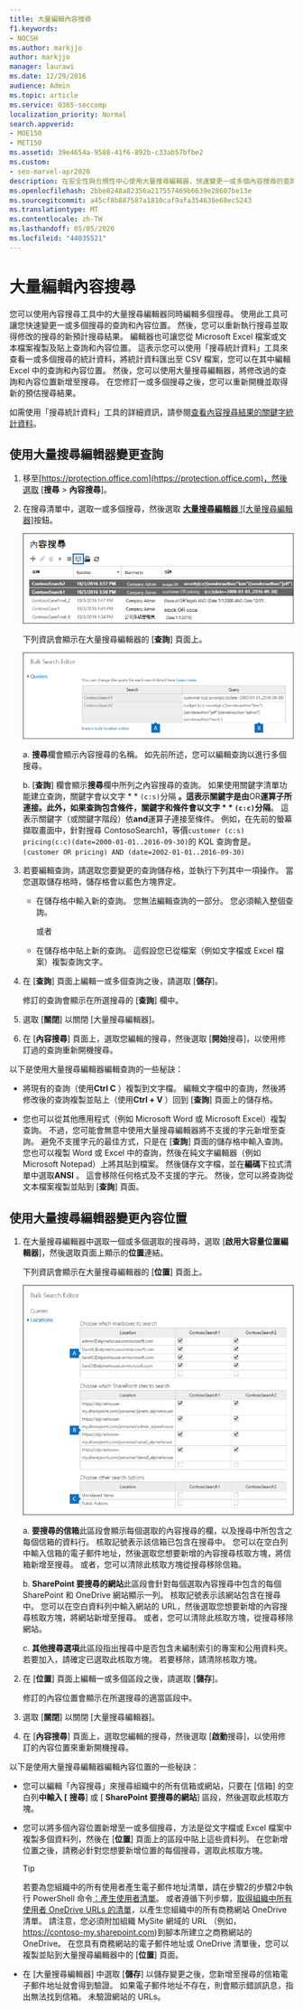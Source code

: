 ```yaml
---
title: 大量編輯內容搜尋
f1.keywords:
- NOCSH
ms.author: markjjo
author: markjjo
manager: laurawi
ms.date: 12/29/2016
audience: Admin
ms.topic: article
ms.service: O365-seccomp
localization_priority: Normal
search.appverid:
- MOE150
- MET150
ms.assetid: 39e4654a-9588-41f6-892b-c33ab57bfbe2
ms.custom:
- seo-marvel-apr2020
description: 在安全性與合規性中心使用大量搜尋編輯器，快速變更一或多個內容搜尋的查詢和內容位置。
ms.openlocfilehash: 2bbe8248a82356a217557469b6639e28607be13e
ms.sourcegitcommit: a45cf8b887587a1810caf9afa354638e68ec5243
ms.translationtype: MT
ms.contentlocale: zh-TW
ms.lasthandoff: 05/05/2020
ms.locfileid: "44035521"
---
```

# <a name="bulk-edit-content-searches"></a>大量編輯內容搜尋

您可以使用內容搜尋工具中的大量搜尋編輯器同時編輯多個搜尋。 使用此工具可讓您快速變更一或多個搜尋的查詢和內容位置。 然後，您可以重新執行搜尋並取得修改的搜尋的新預計搜尋結果。 編輯器也可讓您從 Microsoft Excel 檔案或文本檔案複製及貼上查詢和內容位置。 這表示您可以使用「搜尋統計資料」工具來查看一或多個搜尋的統計資料，將統計資料匯出至 CSV 檔案，您可以在其中編輯 Excel 中的查詢和內容位置。 然後，您可以使用大量搜尋編輯器，將修改過的查詢和內容位置新增至搜尋。 在您修訂一或多個搜尋之後，您可以重新開機並取得新的預估搜尋結果。
  
如需使用「搜尋統計資料」工具的詳細資訊，請參閱[查看內容搜尋結果的關鍵字統計資料](view-keyword-statistics-for-content-search.md)。
  
## <a name="use-the-bulk-search-editor-to-change-queries"></a>使用大量搜尋編輯器變更查詢

1. 移至[https://protection.office.com](https://protection.office.com)，然後選取 [**搜尋** \> **內容搜尋**]。
    
2. 在搜尋清單中，選取一或多個搜尋，然後選取 [**大量搜尋編輯器** ![大量搜尋編輯器]](../media/1ddb3d18-2f00-4a7b-98a6-817ca5ec7014.png)按鈕。
    
    ![選取一或多個搜尋，然後選取 [大量搜尋編輯器]](../media/600c9716-89a2-4451-b111-fa7cfaad2006.png)
  
    下列資訊會顯示在大量搜尋編輯器的 [**查詢**] 頁面上。 
    
    ![[大量搜尋編輯器] 頁面會顯示所選搜尋的查詢](../media/189659af-cc78-4479-b0bc-a93decad2f6c.png)
  
    a. **搜尋**欄會顯示內容搜尋的名稱。 如先前所述，您可以編輯查詢以進行多個搜尋。 
    
    b. [**查詢**] 欄會顯示**搜尋**欄中所列之內容搜尋的查詢。 如果使用關鍵字清單功能建立查詢，關鍵字會以文字 * * `(c:s)`分隔 **。這表示關鍵字是由**OR**運算子所連接。此外，如果查詢包含條件，關鍵字和條件會以文字 * * `(c:c)`分隔**。 這表示關鍵字（或關鍵字階段）依**and**運算子連接至條件。 例如，在先前的螢幕擷取畫面中，針對搜尋 ContosoSearch1，等價`customer (c:s) pricing(c:c)(date=2000-01-01..2016-09-30)`的 KQL 查詢會是。 `(customer OR pricing) AND (date=2002-01-01..2016-09-30)`
    
3. 若要編輯查詢，請選取您要變更的查詢儲存格，並執行下列其中一項操作。 當您選取儲存格時，儲存格會以藍色方塊界定。
    
   - 在儲存格中輸入新的查詢。 您無法編輯查詢的一部分。 您必須輸入整個查詢。
    
      或者
    
    - 在儲存格中貼上新的查詢。 這假設您已從檔案（例如文字檔或 Excel 檔案）複製查詢文字。
    
4. 在 [**查詢**] 頁面上編輯一或多個查詢之後，請選取 [**儲存**]。
    
    修訂的查詢會顯示在所選搜尋的 [**查詢**] 欄中。 
    
5. 選取 [**關閉**] 以關閉 [大量搜尋編輯器]。 
    
6. 在 [**內容搜尋**] 頁面上，選取您編輯的搜尋，然後選取 [**開始**搜尋]，以使用修訂過的查詢重新開機搜尋。 
    
以下是使用大量搜尋編輯器編輯查詢的一些秘訣：
  
- 將現有的查詢（使用**Ctrl C** ）複製到文字檔。 編輯文字檔中的查詢，然後將修改後的查詢複製並貼上（使用**Ctrl + V** ）回到 [**查詢**] 頁面上的儲存格。 
    
- 您也可以從其他應用程式（例如 Microsoft Word 或 Microsoft Excel）複製查詢。 不過，您可能會無意中使用大量搜尋編輯器將不支援的字元新增至查詢。 避免不支援字元的最佳方式，只是在 [**查詢**] 頁面的儲存格中輸入查詢。 您也可以複製 Word 或 Excel 中的查詢，然後在純文字編輯器（例如 Microsoft Notepad）上將其貼到檔案。 然後儲存文字檔，並在**編碼**下拉式清單中選取**ANSI** 。 這會移除任何格式及不支援的字元。 然後，您可以將查詢從文本檔案複製並貼到 [**查詢**] 頁面。 
    
  
## <a name="use-the-bulk-search-editor-to-change-content-locations"></a>使用大量搜尋編輯器變更內容位置

1. 在大量搜尋編輯器中選取一個或多個選取的搜尋時，選取 [**啟用大容量位置編輯器**]，然後選取頁面上顯示的**位置**連結。 
    
    下列資訊會顯示在大量搜尋編輯器的 [**位置**] 頁面上。 
    
    ![選取 [啟用大容量位置編輯器]，然後選取 [位置]，以新增或移除內容位置](../media/a5a468ce-bd63-4c53-bc37-ff64cf769e59.png)
  
    a. **要搜尋的信箱**此區段會顯示每個選取的內容搜尋的欄，以及搜尋中所包含之每個信箱的資料行。 核取記號表示該信箱已包含在搜尋中。 您可以在空白列中輸入信箱的電子郵件地址，然後選取您想要新增的內容搜尋核取方塊，將信箱新增至搜尋。 或者，您可以清除此核取方塊從搜尋移除信箱。
    
    b. **SharePoint 要搜尋的網站**此區段會針對每個選取內容搜尋中包含的每個 SharePoint 和 OneDrive 網站顯示一列。 核取記號表示該網站包含在搜尋中。 您可以在空白資料列中輸入網站的 URL，然後選取您想要新增的內容搜尋核取方塊，將網站新增至搜尋。 或者，您可以清除此核取方塊，從搜尋移除網站。
    
    c. **其他搜尋選項**此區段指出搜尋中是否包含未編制索引的專案和公用資料夾。 若要加入，請確定已選取此核取方塊。 若要移除，請清除核取方塊。
    
2. 在 [**位置**] 頁面上編輯一或多個區段之後，請選取 [**儲存**]。
    
    修訂的內容位置會顯示在所選搜尋的適當區段中。
    
3. 選取 [**關閉**] 以關閉 [大量搜尋編輯器]。 
    
4. 在 [**內容搜尋**] 頁面上，選取您編輯的搜尋，然後選取 [**啟動**搜尋]，以使用修訂的內容位置來重新開機搜尋。 
    
以下是使用大量搜尋編輯器編輯內容位置的一些秘訣：
  
- 您可以編輯「內容搜尋」來搜尋組織中的所有信箱或網站，只要在 [信箱] 的空白列**中輸入 [** **搜尋**] 或 [ **SharePoint 要搜尋的網站**] 區段，然後選取此核取方塊。 
    
- 您可以將多個內容位置新增至一或多個搜尋，方法是從文字檔或 Excel 檔案中複製多個資料列，然後在 [**位置**] 頁面上的區段中貼上這些資料列。 在您新增位置之後，請務必針對您想要新增位置的每個搜尋，選取此核取方塊。 
    
    > [!TIP]
    > 若要為您組織中的所有使用者產生電子郵件地址清單，請在步驟2的步驟2中執行 PowerShell 命令[：產生使用者清單](search-the-mailbox-and-onedrive-for-business-for-a-list-of-users.md#step-2-generate-a-list-of-users)。 或者遵循下列步驟，[取得組織中所有使用者 OneDrive URLs 的清單](https://docs.microsoft.com/onedrive/list-onedrive-urls)，以產生您組織中的所有商務網站 OneDrive 清單。 請注意，您必須附加組織 MySite 網域的 URL （例如， https://contoso-my.sharepoint.com)到腳本所建立之商務網站的 OneDrive。 在您具有商務網站的電子郵件地址或 OneDrive 清單後，您可以複製並貼到大量搜尋編輯器中的 [**位置**] 頁面。 
  
- 在 [大量搜尋編輯器] 中選取 [**儲存**] 以儲存變更之後，您新增至搜尋的信箱電子郵件地址就會得到驗證。 如果電子郵件地址不存在，則會顯示錯誤訊息，指出無法找到信箱。 未驗證網站的 URLs。 
  

